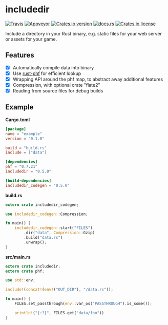 includedir
===========

[![Travis](https://img.shields.io/travis/tilpner/includedir.svg?style=flat-square)](https://travis-ci.org/tilpner/includedir)
[![Appveyor](https://img.shields.io/appveyor/ci/tilpner/includedir.svg?label=appveyor&style=flat-square)](https://ci.appveyor.com/project/tilpner/includedir)
[![Crates.io version](https://img.shields.io/crates/v/includedir.svg?style=flat-square)](https://crates.io/crates/includedir)
[![docs.rs](https://docs.rs/includedir/badge.svg)](https://docs.rs/includedir)
[![Crates.io license](https://img.shields.io/crates/l/includedir.svg?style=flat-square)](https://crates.io/crates/includedir)

Include a directory in your Rust binary, e.g. static files for your web server or assets for your game.

## Features

* [x] Automatically compile data into binary
* [x] Use [rust-phf](https://github.com/sfackler/rust-phf) for efficient lookup
* [x] Wrapping API around the phf map, to abstract away additional features
* [x] Compression, with optional crate "flate2"
* [x] Reading from source files for debug builds

## Example

**Cargo.toml**
```toml
[package]
name = "example"
version = "0.1.0"

build = "build.rs"
include = ["data"]

[dependencies]
phf = "0.7.21"
includedir = "0.5.0"

[build-dependencies]
includedir_codegen = "0.5.0"
```

**build.rs**

```rust
extern crate includedir_codegen;

use includedir_codegen::Compression;

fn main() {
    includedir_codegen::start("FILES")
        .dir("data", Compression::Gzip)
        .build("data.rs")
        .unwrap();
}
```

**src/main.rs**

```rust
extern crate includedir;
extern crate phf;

use std::env;

include!(concat!(env!("OUT_DIR"), "/data.rs"));

fn main() {
    FILES.set_passthrough(env::var_os("PASSTHROUGH").is_some());

    println!("{:?}", FILES.get("data/foo"))
}
```
